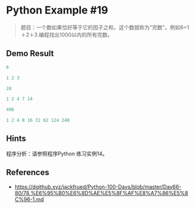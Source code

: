 # Python Example #19

> 题目：一个数如果恰好等于它的因子之和，这个数就称为"完数"。例如6=1＋2＋3.编程找出1000以内的所有完数。

## Demo Result

```python
6

1 2 3

28

1 2 4 7 14

496

1 2 4 8 16 31 62 124 248
```

## Hints

程序分析：请参照程序Python 练习实例14。

## References

- <https://dgithub.xyz/jackfrued/Python-100-Days/blob/master/Day66-80/78.%E6%95%B0%E6%8D%AE%E5%8F%AF%E8%A7%86%E5%8C%96-1.md>
